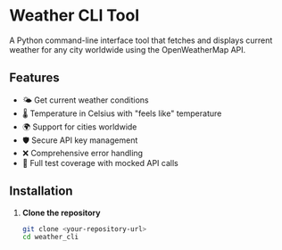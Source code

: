 # Weather CLI Tool

A Python command-line interface tool that fetches and displays current weather for any city worldwide using the OpenWeatherMap API.

## Features

- 🌤️ Get current weather conditions
- 🌡️ Temperature in Celsius with "feels like" temperature
- 🌍 Support for cities worldwide
- 🛡️ Secure API key management
- ❌ Comprehensive error handling
- 🧪 Full test coverage with mocked API calls

## Installation

1. **Clone the repository**
   ```bash
   git clone <your-repository-url>
   cd weather_cli